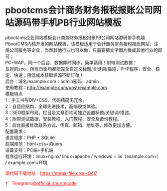 # pbootcms会计商务财务报税报账公司网站源码带手机PB行业网站模板

pbootcms企业网站模板会计商务财务报税报账PB公司网站源码带手机端<br>PbootCMS内核开发的网站模板，该模板适用于会计商务财务报税报账网站、注册公司服务等企业，当然其他行业也可以做，只需要把文字图片换成其他行业的即可；<br>PC+WAP，同一个后台，数据即时同步，简单适用！附带测试数据！<br>友好的seo，所有页面均都能完全自定义标题/关键词/描述，PHP程序，安全、稳定、快速；用低成本获取源源不断订单！<br>后台：域名/example.com：admin密码：admin<br>使用教程：http://example.com/post/example.com<br>模板特点<br>1：手工书写DIV+CSS、代码精简无冗余。<br>2：自适应结构，全球先进技术，高端视觉体验。<br>3：SEO框架布局，栏目及文章页均可独立设置标题/关键词/描述。<br>4：附带测试数据、安装教程、入门教程、安全及备份教程。<br>5：后台直接修改联系方式、传真、邮箱、地址等，修改更加方便。<br>配置需求：<br>语言程序：PHP + SQLite<br>前端规范：html+css+jQuery<br>设备支持：PC端+手机端<br>程序运行环境：linux+nginx/ linux+apache / windows + iis（example.com+） / example.com+环境<br>


<p style="color: red;">源代码下载地址：<a href="https://mega-file.org/HG4j7" style="color: red;">https://mega-file.org/HG4j7</a></p><p style="color: red;"><img src="https://cdn-icons-png.flaticon.com/512/2111/2111646.png" alt="Telegram Icon" style="width: 16px; vertical-align: middle; margin-right: 5px;">Telegram:<a href="https://t.me/official_sourcecode" style="color: red;">@official_sourcecode</a></p>